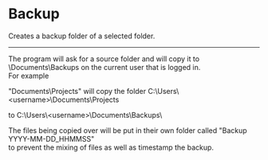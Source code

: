 # Backup
Creates a backup folder of a selected folder.

---

The program will ask for a source folder and will copy it to \\Documents\\Backups on the current user that is logged in.  
For example 

"Documents\\Projects" will copy the folder C:\\Users\\\<username\>\\Documents\\Projects 

to C:\\Users\\\<username\>\\Documents\\Backups\\

The files being copied over will be put in their own folder called "Backup YYYY-MM-DD_HHMMSS"  
to prevent the mixing of files as well as timestamp the backup.
